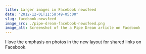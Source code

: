 ```yaml
---
title: Larger images in Facebook newsfeed
date: "2012-12-01T11:58:49-05:00"
slug: facebook-newsfeed
image_src: ./pipe-dream-facebook-newsfeed.png
image_alt: Screenshot of the a Pipe Dream article on Facebook
---
```


I love the emphasis on photos in the new layout for shared links on Facebook.
